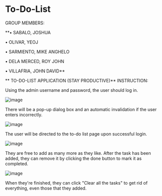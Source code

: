 # To-Do-List

GROUP MEMBERS:

**•	SABALO, JOSHUA

•	OLIVAR, YEOJ 

•	SARMIENTO, MIKE ANGHELO

•	DELA MERCED, ROY JOHN

•	VILLAFRIA, JOHN DAVID**



**
TO-DO-LIST APPLICATION (STAY PRODUCTIVE)**
INSTRUCTION:

Using the admin username and password, the user should log in.

![image](https://github.com/Synesthesiaa/To-Do-List/assets/106944643/fea2e8fd-1f6a-49f5-9f51-a9e465440f28)

There will be a pop-up dialog box and an automatic invalidation if the user enters incorrectly.

![image](https://github.com/Synesthesiaa/To-Do-List/assets/106944643/92e3af14-3fc3-4b1d-82ae-4fb825bc83a1)

The user will be directed to the to-do list page upon successful login.

![image](https://github.com/Synesthesiaa/To-Do-List/assets/106944643/712e1739-acc8-458b-bd4e-5071d75dcd42)

They are free to add as many more as they like. After the task has been added,  they can remove it by clicking the done button to mark it as completed.

![image](https://github.com/Synesthesiaa/To-Do-List/assets/106944643/9132a85a-3710-4815-adc1-b5dc95d2a19d)

When they're finished, they can click "Clear all the tasks" to get rid of everything, even those that they added.








